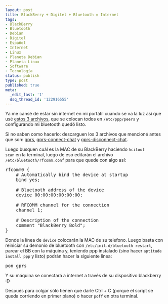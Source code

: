 ```yaml
---
layout: post
title: BlackBerry + Digitel + Bluetooth = Internet
tags:
- BlackBerry
- Bluetooth
- Debian
- Digitel
- Español
- Internet
- Linux
- Planeta Debian
- Planeta Linux
- Software
- Tecnología
status: publish
type: post
published: true
meta:
  _edit_last: '1'
  dsq_thread_id: '122916555'
---
```

Ya me cansé de estar sin internet en mi portátil cuando se va la luz así que usé <a href="http://gist.github.com/267015">estos 3 archivos</a>, que se colocan todos en <code>/etc/ppp/peers</code> y configurando mi bluetooth quedó listo.

Si no saben como hacerlo: descarguen los 3 archivos que mencioné antes que son: <a href="http://gist.github.com/raw/267015/eb42d54aa4db1623ef7f24a82575e74480e6ae28/gprs">gprs</a>, <a href="http://gist.github.com/raw/267015/827c674efd1afeb7d9224f8b04f2af2cb05092e1/gprs-connect-chat">gprs-connect-chat</a> y <a href="http://gist.github.com/raw/267015/86455dc4ca75095fd34a7cace04e620bb47c51c3/gprs-disconnect-chat">gprs-disconnect-chat</a>.

Luego busquen cuál es la MAC de su BlackBerry haciendo <code>hcitool scan</code> en la terminal, luego de eso editarán el archivo <code>/etc/bluetooth/rfcomm.conf</code> para que quede con algo así:
<pre>rfcomm0 {
	# Automatically bind the device at startup
	bind yes;

	# Bluetooth address of the device
	device 00:00:00:00:00:00;

	# RFCOMM channel for the connection
	channel	1;

	# Description of the connection
	comment "BlackBerry Bold";
}</pre>

Donde la línea de <code>device</code> colocarán la MAC de su telefono. Luego basta con reiniciar su demonio de bluetooth con <code>/etc/init.d/bluetooth restart</code>, parear el BB con la máquina y, teniendo ppp instalado (sino hacer <code>aptitude install ppp</code> y listo) podrán hacer la siguiente línea:

<pre>pon gprs</pre>

Y su máquina se conectará a internet a través de su dispositivo blackberry :D

Después para colgar sólo tienen que darle Ctrl + C (porque el script se queda corriendo en primer plano) o hacer <code>poff</code> en otra terminal.

